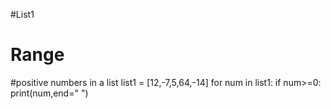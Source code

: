 #List1
# Range
#positive numbers in a list
list1 = [12,-7,5,64,-14]
for num in list1:
    if num>=0:
        print(num,end=" ")
